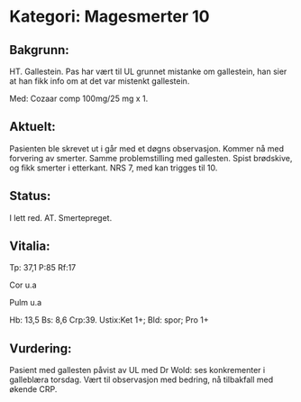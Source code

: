 # Kategori: Magesmerter 10
## Bakgrunn:
HT. Gallestein. Pas har vært til UL grunnet mistanke om gallestein, han sier at han fikk info om at det var mistenkt gallestein.

Med: Cozaar comp 100mg/25 mg x 1.

## Aktuelt:
Pasienten ble skrevet ut i går med et døgns observasjon. Kommer nå med forvering av smerter. Samme problemstilling med gallesten. Spist brødskive, og fikk smerter i etterkant. NRS 7, med kan trigges til 10.

## Status:
I lett red. AT. Smertepreget.

## Vitalia:
Tp: 37,1 P:85 Rf:17

Cor u.a

Pulm u.a

Hb: 13,5 Bs: 8,6 Crp:39. Ustix:Ket 1+; Bld: spor; Pro 1+

## Vurdering:
Pasient med gallesten påvist av UL med Dr Wold: ses konkrementer i galleblæra torsdag. Vært til observasjon med bedring, nå tilbakfall med økende CRP.

